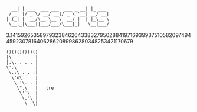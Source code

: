 ```
     _                         _
  __| | ___  ___ ___  ___ _ __| |_ ___
 / _` |/ _ \/ __/ __|/ _ \ '__| __/ __|
| (_| |  __/\__ \__ \  __/ |  | |_\__ \
 \__,_|\___||___/___/\___|_|   \__|___/

```

3.1415926535897932384626433832795028841971693993751058209749445923078164062862089986280348253421170679

```
()()()()()()
|\         |
|.\. . . . |
\'.\       |
 \.:\ . . .|
  \'o\     |
   \.'\. . |
    \".\   |   tre
     \'`\ .|
      \.'\ |
       \__\|
```

